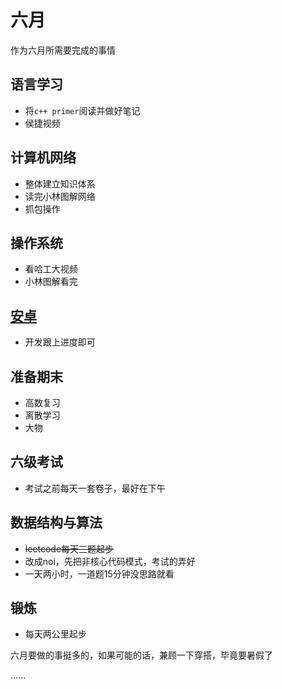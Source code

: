 # 六月

作为六月所需要完成的事情

## 语言学习

-   将`c++ primer`阅读并做好笔记
-   侯捷视频

## 计算机网络

-   整体建立知识体系
-   读完小林图解网络
-   抓包操作

## 操作系统

-   看哈工大视频
-   小林图解看完

## [安卓](/Android/README.md)

-   开发跟上进度即可

## 准备期末

-   高数复习
-   离散学习
-   大物

## 六级考试

-   考试之前每天一套卷子，最好在下午

## 数据结构与算法

-   ~~leetcode每天三题起步~~
-   改成noi，先把非核心代码模式，考试的弄好
-   一天两小时，一道题15分钟没思路就看

## 锻炼

-   每天两公里起步

六月要做的事挺多的，如果可能的话，兼顾一下穿搭，毕竟要暑假了

……
